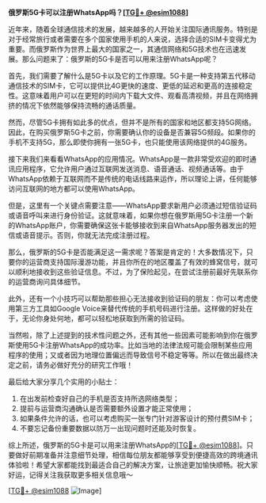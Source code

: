 **俄罗斯5G卡可以注册WhatsApp吗？[[TG💪+ @esim1088](https://t.me/s/esim1088)]**

近年来，随着全球通信技术的发展，越来越多的人开始关注国际通讯服务。特别是对于经常旅行或者需要在多个国家使用手机的人来说，选择合适的SIM卡变得尤为重要。而俄罗斯作为世界上最大的国家之一，其通信网络和5G技术也在迅速发展。那么问题来了：俄罗斯的5G卡是否可以用来注册WhatsApp呢？

首先，我们需要了解什么是5G卡以及它的工作原理。5G卡是一种支持第五代移动通信技术的SIM卡，它可以提供比4G更快的速度、更低的延迟和更高的连接稳定性。这意味着用户可以在更短的时间内下载大文件、观看高清视频，并且在网络拥挤的情况下依然能够保持流畅的通话质量。

然而，尽管5G卡拥有如此多的优点，但并不是所有的国家和地区都支持5G网络。因此，在购买俄罗斯5G卡之前，你需要确认你的设备是否兼容5G频段。如果你的手机不支持5G，那么即使你拥有一张5G卡，也只能使用该网络提供的4G服务。

接下来我们来看看WhatsApp的应用情况。WhatsApp是一款非常受欢迎的即时通讯应用程序，它允许用户通过互联网发送消息、语音通话、视频通话等。由于WhatsApp依赖于互联网而不是传统的电话线路来运作，所以理论上讲，任何能够访问互联网的地方都可以使用WhatsApp。

但是，这里有一个关键点需要注意——WhatsApp要求新用户必须通过短信验证码或语音呼叫来进行身份验证。这就意味着，如果你想在俄罗斯用5G卡注册一个新的WhatsApp账户，你需要确保这张卡能够接收到来自WhatsApp服务器发出的短信或语音提示。否则，你就无法完成注册过程。

那么，俄罗斯的5G卡是否能满足这一需求呢？答案是肯定的！大多数情况下，只要你的运营商支持国际漫游功能，并且你所在的地区覆盖了有效的蜂窝信号，就可以顺利地接收到这些验证信息。不过，为了保险起见，在尝试注册前最好先联系你的运营商询问具体细节。

此外，还有一个小技巧可以帮助那些担心无法接收到验证码的朋友：你可以考虑使用第三方工具如Google Voice来替代传统的手机号码进行注册。这样做的好处在于，无论你身处何地，都可以轻松地获取到所需的验证码。

当然啦，除了上述提到的技术性问题之外，还有其他一些因素可能影响到你在俄罗斯使用5G卡注册WhatsApp的成功率。比如当地的法律法规可能会限制某些应用程序的使用；又或者因为地理位置偏远而导致信号不稳定等等。所以在做出最终决定之前，请务必做好充分的研究工作哦！

最后给大家分享几个实用的小贴士：
1. 在出发前检查好自己的手机是否支持所选网络类型；
2. 提前与运营商沟通确认是否需要额外设置才能正常使用；
3. 如果条件允许的话，也可以考虑购买一张专门针对游客设计的预付费SIM卡；
4. 不要忘记备份重要数据以防万一出现问题时还能及时恢复。

综上所述，俄罗斯的5G卡是可以用来注册WhatsApp的[[TG💪+ @esim1088](https://t.me/s/esim1088)]。只要做好前期准备并注意细节处理，相信每位朋友都能够享受到便捷高效的跨境通讯体验啦！希望大家都能找到最适合自己的解决方案，让旅途更加愉快顺畅。祝大家好运，记得关注我获取更多相关信息哦～

[[TG💪+ @esim1088](https://t.me/s/esim1088) ![Image](https://i.postimg.cc/4NQfJmqS/Snipaste-2025-05-13-00-14-12.png)]